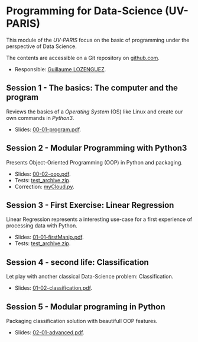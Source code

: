 # Programming for Data-Science (UV-PARIS)

This module of the _UV-PARIS_ focus on the basic of programming under the perspective of Data Science.

The contents are accessible on a Git repository on [github.com](https://github.com/ceri-num/lct-data-science/blob/master/module-paris.md).

- Responsible: [Guillaume LOZENGUEZ](mailto:guillaume.lozenguez@imt-nord-europe.fr).


## Session 1 - The basics: The computer and the program

Reviews the basics of a _Operating System_ (OS) like Linux and create our own commands in _Python3_.

- Slides: [00-01-program.pdf](./pdf/00-01-program.pdf).


## Session 2 - Modular Programming with Python3

Presents Object-Oriented Programming (OOP) in Python and packaging. 

- Slides: [00-02-oop.pdf](./pdf/00-02-oop.pdf).
- Tests: [test_archive.zip](https://github.com/ceri-num/lct-data-science/raw/master/archives/test-cloud.zip).
- Correction: [myCloud.py](https://github.com/ceri-num/lct-data-science/raw/master/exercices/cloud/myCloud.py).

## Session 3 - First Exercise: Linear Regression

Linear Regression represents a interesting use-case for a first experience of 
processing data with Python.

- Slides: [01-01-firstManip.pdf](./pdf/01-01-firstManip.pdf).
- Tests: [test_archive.zip](https://github.com/ceri-num/lct-data-science/raw/master/archives/test-regressor.zip).

## Session 4 - second life: Classification

Let play with another classical Data-Science problem: Classification.

- Slides: [01-02-classification.pdf](./pdf/01-02-classification.pdf).

## Session 5 - Modular programing in Python

Packaging classification solution with beautifull OOP features.

- Slides: [02-01-advanced.pdf](./pdf/02-01-advanced.pdf).
